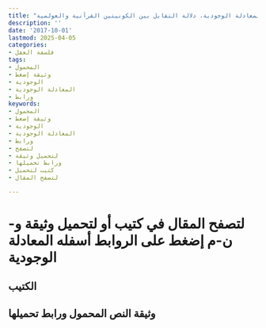 ```yaml
---
title: "المعادلة الوجودية، دلالة التقابل بين الكونيتين القرآنية والعولمية"
description: ''
date: '2017-10-01'
lastmod: 2025-04-05
categories:
- فلسفة العقل
tags:
- المحمول
- وثيقة إضغط
- الوجودية
- المعادلة الوجودية
- ورابط
keywords:
- المحمول
- وثيقة إضغط
- الوجودية
- المعادلة الوجودية
- ورابط
- لتصفح
- لتحميل وثيقة
- ورابط تحميلها
- كتيب لتحميل
- لتصفح المقال

---
```

# **لتصفح المقال في كتيب أو لتحميل وثيقة و-ن-م إضغط على الروابط أسفله** **المعادلة الوجودية**

## الكتيب

## وثيقة النص المحمول ورابط تحميلها

###

